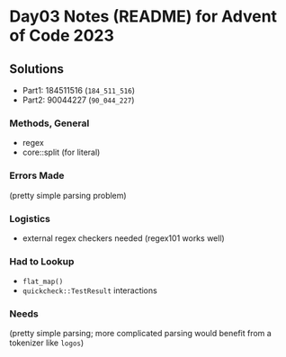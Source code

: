 # Day03 Notes (README) for Advent of Code 2023

## Solutions
- Part1: 184511516 (`184_511_516`)
- Part2: 90044227 (`90_044_227`)

### Methods, General
- regex
- core::split (for literal)

### Errors Made
(pretty simple parsing problem)

### Logistics
- external regex checkers needed (regex101 works well)

### Had to Lookup
- `flat_map()`
- `quickcheck::TestResult` interactions

### Needs
(pretty simple parsing; more complicated parsing would benefit from a tokenizer like `logos`)

